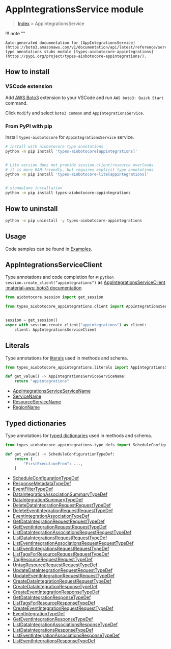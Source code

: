 # AppIntegrationsService module

> [Index](../README.md) > AppIntegrationsService


!!! note ""

    Auto-generated documentation for [AppIntegrationsService](https://boto3.amazonaws.com/v1/documentation/api/latest/reference/services/appintegrations.html#AppIntegrationsService)
    type annotations stubs module [types-aiobotocore-appintegrations](https://pypi.org/project/types-aiobotocore-appintegrations/).

## How to install

### VSCode extension

Add [AWS Boto3](https://marketplace.visualstudio.com/items?itemName=Boto3typed.boto3-ide)
extension to your VSCode and run `AWS boto3: Quick Start` command.

Click `Modify` and select `boto3 common` and `AppIntegrationsService`.

### From PyPI with pip

Install `types-aiobotocore` for `AppIntegrationsService` service.

```bash
# install with aiobotocore type annotations
python -m pip install 'types-aiobotocore[appintegrations]'


# Lite version does not provide session.client/resource overloads
# it is more RAM-friendly, but requires explicit type annotations
python -m pip install 'types-aiobotocore-lite[appintegrations]'


# standalone installation
python -m pip install types-aiobotocore-appintegrations
```



## How to uninstall

```bash
python -m pip uninstall -y types-aiobotocore-appintegrations
```

## Usage

Code samples can be found in [Examples](./usage.md).

## AppIntegrationsServiceClient

Type annotations and code completion for  `#!python session.create_client("appintegrations")` as [AppIntegrationsServiceClient](./client.md)
[:material-aws: boto3 documentation](https://boto3.amazonaws.com/v1/documentation/api/latest/reference/services/appintegrations.html#AppIntegrationsService.Client)

```python title="Usage example"
from aiobotocore.session import get_session

from types_aiobotocore_appintegrations.client import AppIntegrationsServiceClient


session = get_session()
async with session.create_client("appintegrations") as client:
    client: AppIntegrationsServiceClient
```








## Literals

Type annotations for [literals](./literals.md) used in methods and schema.

```python title="Usage example"
from types_aiobotocore_appintegrations.literals import AppIntegrationsServiceServiceName

def get_value() -> AppIntegrationsServiceServiceName:
    return "appintegrations"
```

- [AppIntegrationsServiceServiceName](./literals.md#appintegrationsserviceservicename)
- [ServiceName](./literals.md#servicename)
- [ResourceServiceName](./literals.md#resourceservicename)
- [RegionName](./literals.md#regionname)




## Typed dictionaries

Type annotations for [typed dictionaries](./type_defs.md) used in methods and schema.

```python title="Usage example"
from types_aiobotocore_appintegrations.type_defs import ScheduleConfigurationTypeDef

def get_value() -> ScheduleConfigurationTypeDef:
    return {
        "FirstExecutionFrom": ...,
    }
```

- [ScheduleConfigurationTypeDef](./type_defs.md#scheduleconfigurationtypedef)
- [ResponseMetadataTypeDef](./type_defs.md#responsemetadatatypedef)
- [EventFilterTypeDef](./type_defs.md#eventfiltertypedef)
- [DataIntegrationAssociationSummaryTypeDef](./type_defs.md#dataintegrationassociationsummarytypedef)
- [DataIntegrationSummaryTypeDef](./type_defs.md#dataintegrationsummarytypedef)
- [DeleteDataIntegrationRequestRequestTypeDef](./type_defs.md#deletedataintegrationrequestrequesttypedef)
- [DeleteEventIntegrationRequestRequestTypeDef](./type_defs.md#deleteeventintegrationrequestrequesttypedef)
- [EventIntegrationAssociationTypeDef](./type_defs.md#eventintegrationassociationtypedef)
- [GetDataIntegrationRequestRequestTypeDef](./type_defs.md#getdataintegrationrequestrequesttypedef)
- [GetEventIntegrationRequestRequestTypeDef](./type_defs.md#geteventintegrationrequestrequesttypedef)
- [ListDataIntegrationAssociationsRequestRequestTypeDef](./type_defs.md#listdataintegrationassociationsrequestrequesttypedef)
- [ListDataIntegrationsRequestRequestTypeDef](./type_defs.md#listdataintegrationsrequestrequesttypedef)
- [ListEventIntegrationAssociationsRequestRequestTypeDef](./type_defs.md#listeventintegrationassociationsrequestrequesttypedef)
- [ListEventIntegrationsRequestRequestTypeDef](./type_defs.md#listeventintegrationsrequestrequesttypedef)
- [ListTagsForResourceRequestRequestTypeDef](./type_defs.md#listtagsforresourcerequestrequesttypedef)
- [TagResourceRequestRequestTypeDef](./type_defs.md#tagresourcerequestrequesttypedef)
- [UntagResourceRequestRequestTypeDef](./type_defs.md#untagresourcerequestrequesttypedef)
- [UpdateDataIntegrationRequestRequestTypeDef](./type_defs.md#updatedataintegrationrequestrequesttypedef)
- [UpdateEventIntegrationRequestRequestTypeDef](./type_defs.md#updateeventintegrationrequestrequesttypedef)
- [CreateDataIntegrationRequestRequestTypeDef](./type_defs.md#createdataintegrationrequestrequesttypedef)
- [CreateDataIntegrationResponseTypeDef](./type_defs.md#createdataintegrationresponsetypedef)
- [CreateEventIntegrationResponseTypeDef](./type_defs.md#createeventintegrationresponsetypedef)
- [GetDataIntegrationResponseTypeDef](./type_defs.md#getdataintegrationresponsetypedef)
- [ListTagsForResourceResponseTypeDef](./type_defs.md#listtagsforresourceresponsetypedef)
- [CreateEventIntegrationRequestRequestTypeDef](./type_defs.md#createeventintegrationrequestrequesttypedef)
- [EventIntegrationTypeDef](./type_defs.md#eventintegrationtypedef)
- [GetEventIntegrationResponseTypeDef](./type_defs.md#geteventintegrationresponsetypedef)
- [ListDataIntegrationAssociationsResponseTypeDef](./type_defs.md#listdataintegrationassociationsresponsetypedef)
- [ListDataIntegrationsResponseTypeDef](./type_defs.md#listdataintegrationsresponsetypedef)
- [ListEventIntegrationAssociationsResponseTypeDef](./type_defs.md#listeventintegrationassociationsresponsetypedef)
- [ListEventIntegrationsResponseTypeDef](./type_defs.md#listeventintegrationsresponsetypedef)


